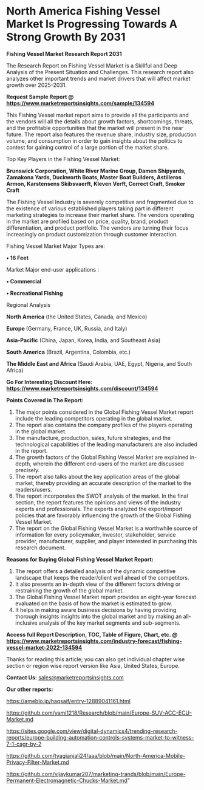 # North America Fishing Vessel Market Is Progressing Towards A Strong Growth By 2031

<strong>Fishing Vessel Market Research Report 2031</strong>

The Research Report on Fishing Vessel Market is a Skillful and Deep Analysis of the Present Situation and Challenges. This research report also analyzes other important trends and market drivers that will affect market growth over 2025-2031.

<strong>Request Sample Report @ <a href=https://www.marketreportsinsights.com/sample/134594>https://www.marketreportsinsights.com/sample/134594</a></strong>

This Fishing Vessel market report aims to provide all the participants and the vendors will all the details about growth factors, shortcomings, threats, and the profitable opportunities that the market will present in the near future. The report also features the revenue share, industry size, production volume, and consumption in order to gain insights about the politics to contest for gaining control of a large portion of the market share.

Top Key Players in the Fishing Vessel Market:

<strong>Brunswick Corporation, White River Marine Group, Damen Shipyards, Zamakona Yards, Duckworth Boats, Master Boat Builders, Astilleros Armon, Karstensens Skibsvaerft, Kleven Verft, Correct Craft, Smoker Craft</strong>

The Fishing Vessel Industry is severely competitive and fragmented due to the existence of various established players taking part in different marketing strategies to increase their market share. The vendors operating in the market are profiled based on price, quality, brand, product differentiation, and product portfolio. The vendors are turning their focus increasingly on product customization through customer interaction.

Fishing Vessel Market Major Types are:

<strong>• 16 Feet</strong>

Market Major end-user applications :

<strong>• Commercial

• Recreational Fishing</strong>

Regional Analysis

</u><strong><b>North America</b></strong> (the United States, Canada, and Mexico)

<strong><b>Europe </b></strong>(Germany, France, UK, Russia, and Italy)

<strong><b>Asia-Pacific</b></strong> (China, Japan, Korea, India, and Southeast Asia)

<strong><b>South America</b></strong> (Brazil, Argentina, Colombia, etc.)

<strong><b>The Middle East and Africa</b></strong> (Saudi Arabia, UAE, Egypt, Nigeria, and South Africa)

<strong>Go For Interesting Discount Here: <a href=https://www.marketreportsinsights.com/discount/134594>https://www.marketreportsinsights.com/discount/134594</a></strong>

<strong>Points Covered in The Report:</strong>
<ol>
  <li>The major points considered in the Global Fishing Vessel Market report include the leading competitors operating in the global market.</li>
  <li>The report also contains the company profiles of the players operating in the global market.</li>
  <li>The manufacture, production, sales, future strategies, and the technological capabilities of the leading manufacturers are also included in the report.</li>
  <li>The growth factors of the Global Fishing Vessel Market are explained in-depth, wherein the different end-users of the market are discussed precisely.</li>
  <li>The report also talks about the key application areas of the global market, thereby providing an accurate description of the market to the readers/users.</li>
  <li>The report incorporates the SWOT analysis of the market. In the final section, the report features the opinions and views of the industry experts and professionals. The experts analyzed the export/import policies that are favorably influencing the growth of the Global Fishing Vessel Market.</li>
  <li>The report on the Global Fishing Vessel Market is a worthwhile source of information for every policymaker, investor, stakeholder, service provider, manufacturer, supplier, and player interested in purchasing this research document.</li>
</ol>
<strong>Reasons for Buying Global Fishing Vessel Market Report:</strong>

<ol>
  <li>The report offers a detailed analysis of the dynamic competitive landscape that keeps the reader/client well ahead of the competitors.</li>
  <li>It also presents an in-depth view of the different factors driving or restraining the growth of the global market.</li>
  <li>The Global Fishing Vessel Market report provides an eight-year forecast evaluated on the basis of how the market is estimated to grow.</li>
  <li>It helps in making aware business decisions by having providing thorough insights insights into the global market and by making an all-inclusive analysis of the key market segments and sub-segments.</li>
</ol>
<strong>Access full Report Description, TOC, Table of Figure, Chart, etc. @ <a href=https://www.marketreportsinsights.com/industry-forecast/fishing-vessel-market-2022-134594>https://www.marketreportsinsights.com/industry-forecast/fishing-vessel-market-2022-134594</a></strong>


Thanks for reading this article; you can also get individual chapter wise section or region wise report version like Asia, United States, Europe.

<strong>Contact Us:</strong>
sales@marketreportsinsights.com

<strong>Our other reports:</strong>

<a href=https://ameblo.jp/haqsaif/entry-12889041161.html>https://ameblo.jp/haqsaif/entry-12889041161.html</a>

<a href=https://github.com/yami1218/Research/blob/main/Europe-SUV-ACC-ECU-Market.md>https://github.com/yami1218/Research/blob/main/Europe-SUV-ACC-ECU-Market.md</a>

<a href=https://sites.google.com/view/digital-dynamics4/trending-research-reports/europe-building-automation-controls-systems-market-to-witness-7-1-cagr-by-2>https://sites.google.com/view/digital-dynamics4/trending-research-reports/europe-building-automation-controls-systems-market-to-witness-7-1-cagr-by-2</a>

<a href=https://github.com/tyagianjali24/aaa/blob/main/North-America-Mobile-Privacy-Filter-Market.md>https://github.com/tyagianjali24/aaa/blob/main/North-America-Mobile-Privacy-Filter-Market.md</a>

<a href=https://github.com/vijaykumar207/marketing-trands/blob/main/Europe-Permanent-Electromagnetic-Chucks-Market.md>https://github.com/vijaykumar207/marketing-trands/blob/main/Europe-Permanent-Electromagnetic-Chucks-Market.md</a>"

